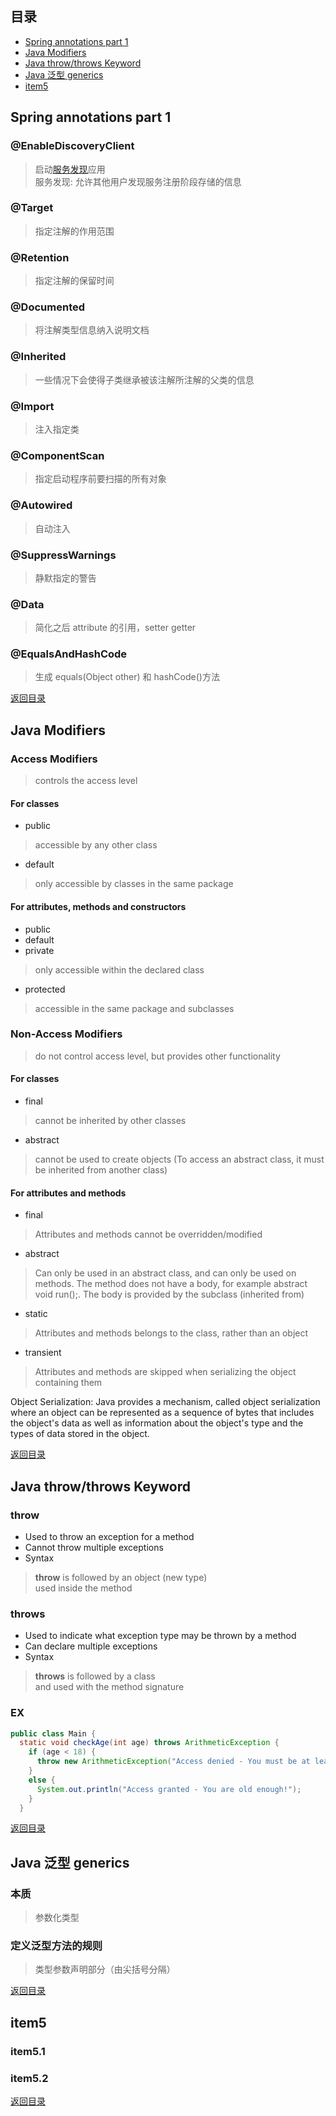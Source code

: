 ## <span id="jump0">目录<span>
  
  * [Spring annotations part 1](#jump1)
  * [Java Modifiers](#jump2)
  * [Java throw/throws Keyword](#jump3)
  * [Java 泛型 generics](#jump4)
  * [item5](#jump5)

## <span id="jump1">Spring annotations part 1<span>

  ### @EnableDiscoveryClient
  > 启动[服务发现](https://zhuanlan.zhihu.com/p/32027014)应用  
  > 服务发现: 允许其他用户发现服务注册阶段存储的信息
  
  ### @Target
  > 指定注解的作用范围
  
  ### @Retention
  > 指定注解的保留时间
 
  ### @Documented
  > 将注解类型信息纳入说明文档
    
  ### @Inherited
  > 一些情况下会使得子类继承被该注解所注解的父类的信息
    
  ### @Import
  > 注入指定类
    
  ### @ComponentScan
  > 指定启动程序前要扫描的所有对象
    
  ### @Autowired
  > 自动注入
    
  ### @SuppressWarnings
  > 静默指定的警告

  ### @Data
  > 简化之后 attribute 的引用，setter getter

  ### @EqualsAndHashCode
  > 生成 equals(Object other) 和 hashCode()方法
    
[返回目录](#jump0)


## <span id="jump2">Java Modifiers<span>
  
  ### Access Modifiers
  > controls the access level
  
  #### For classes
  * public
  > accessible by any other class
  * default
  > only accessible by classes in the same package
  
  #### For attributes, methods and constructors
  * public
  * default
  * private
  > only accessible within the declared class
  * protected
  > accessible in the same package and subclasses
 
  ### Non-Access Modifiers
  > do not control access level, but provides other functionality
  
  #### For classes
  * final
  > cannot be inherited by other classes
  * abstract
  > cannot be used to create objects (To access an abstract class, it must be inherited from another class)

  #### For attributes and methods
  * final
  > Attributes and methods cannot be overridden/modified
  * abstract
  > Can only be used in an abstract class, and can only be used on methods. The method does not have a body, for example abstract void run();. The body is provided by the subclass (inherited from)
  * static
  > Attributes and methods belongs to the class, rather than an object
  * transient
  > Attributes and methods are skipped when serializing the object containing them  

  Object Serialization: Java provides a mechanism, called object serialization where an object can be represented as a sequence of bytes that includes the object's data as well as information about the object's type and the types of data stored in the object.
 
[返回目录](#jump0)

## <span id="jump3">Java throw/throws Keyword<span>
  
  ### throw
  
  * Used to throw an exception for a method
  * Cannot throw multiple exceptions
  * Syntax
  > **throw** is followed by an object (new type)  
  > used inside the method
 
  ### throws
  
  * Used to indicate what exception type may be thrown by a method
  * Can declare multiple exceptions
  * Syntax
  > **throws** is followed by a class  
  > and used with the method signature
  
  ### EX
  
```java
public class Main {
  static void checkAge(int age) throws ArithmeticException {
    if (age < 18) {
      throw new ArithmeticException("Access denied - You must be at least 18 years old.");
    }
    else {
      System.out.println("Access granted - You are old enough!");
    }
  }

```

[返回目录](#jump0)

## <span id="jump4">Java 泛型 generics<span>
  
  ### 本质
  > 参数化类型
 
  ### 定义泛型方法的规则
  > 类型参数声明部分（由尖括号分隔）
  > 

[返回目录](#jump0)


## <span id="jump5">item5<span>
  
  ### item5.1
 
  ### item5.2
  
[返回目录](#jump0)
